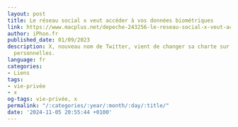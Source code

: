 ```yaml
---
layout: post
title: Le réseau social x veut accéder à vos données biométriques
link: https://www.macplus.net/depeche-243256-le-reseau-social-x-veut-acceder-a-vos-donnees-biometriques
author: iPhon.fr
published_date: 01/09/2023
description: X, nouveau nom de Twitter, vient de changer sa charte sur les données
  personnelles.
language: fr
categories:
- Liens
tags:
- vie-privée
- x
og-tags: vie-privée, x
permalink: "/:categories/:year/:month/:day/:title/"
date: '2024-11-05 20:55:44 +0100'
---
```


